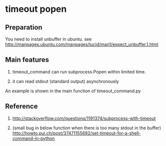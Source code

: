 timeout popen
=============


Preparation
-----------
You need to install unbuffer in ubuntu.
see http://manpages.ubuntu.com/manpages/lucid/man1/expect_unbuffer.1.html

Main features
-------------


1. timeout_command can run subprocess.Popen within limited time.

2. it can read stdout (standard output) asynchronously


An example is shown in the main function of timeout_command.py 

Reference
---------

1. http://stackoverflow.com/questions/1191374/subprocess-with-timeout

2. (small bug in below function when there is too many stdout in the buffer) http://howto.pui.ch/post/37471155682/set-timeout-for-a-shell-command-in-python

